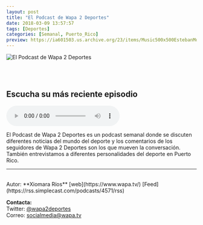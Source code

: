 ```yaml
---
layout: post
title: "El Podcast de Wapa 2 Deportes"
date: 2018-03-09 13:57:57
tags: [Deportes]
categories: [Semanal, Puerto_Rico]
preview: https://ia601503.us.archive.org/23/items/Music500x500EstebanMontoya/Wapa300-JulioAxelPonce.png
---
```


![El Podcast de Wapa 2 Deportes](https://ia601503.us.archive.org/23/items/Music500x500EstebanMontoya/Wapa500-JulioAxelPonce.png)

<br/>
<br/>

## Escucha su más reciente episodio

<!--reproductor-feed=https://rss.simplecast.com/podcasts/4571/rss-->
<!--reproductor-start-->
<audio id="audio" preload="auto" controls="" src="https://dts.podtrac.com/redirect.mp3/audio.simplecast.com/6f120bf8.mp3"></audio>
<!--reproductor-end-->

El Podcast de Wapa 2 Deportes es un podcast semanal donde se discuten diferentes noticias del mundo del deporte y los comentarios de los seguidores de Wapa 2 Deportes son los que mueven la conversación. También entrevistamos a diferentes personalidades del deporte en Puerto Rico.  

_ _ _
<br>
Autor: **Xiomara Ríos**  
[web](https://www.wapa.tv/)  
[Feed](https://rss.simplecast.com/podcasts/4571/rss)  


**Contacta:**  
Twitter: [@wapa2deportes](https://twitter.com/wapa2deportes)  
Correo: [socialmedia@wapa.tv](mailto:socialmedia@wapa.tv)  
